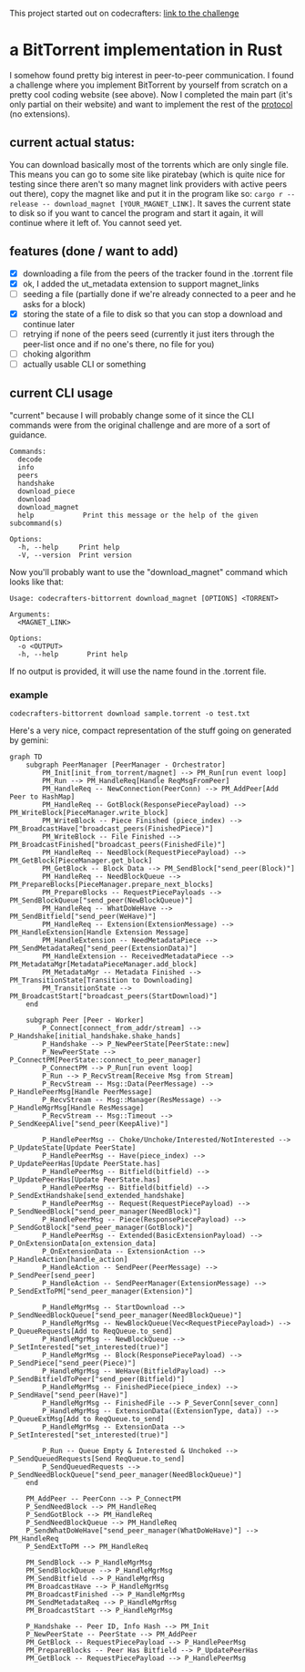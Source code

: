 This project started out on codecrafters: [link to the challenge](https://app.codecrafters.io/courses/bittorrent/introduction)

# a BitTorrent implementation in Rust

I somehow found pretty big interest in peer-to-peer communication. I found a challenge where you implement BitTorrent by yourself from scratch on a pretty cool coding website (see above). Now I completed the main part (it's only partial on their website) and want to implement the rest of the [protocol](https://bittorrent.org/beps/bep_0003.html) (no extensions).

## current actual status:
You can download basically most of the torrents which are only single file.
This means you can go to some site like piratebay (which is quite nice for testing since there aren't so many magnet link providers with active peers out there), copy the magnet like and put it in the program like so: `cargo r --release -- download_magnet [YOUR_MAGNET_LINK]`.
It saves the current state to disk so if you want to cancel the program and start it again, it will continue where it left of.
You cannot seed yet.

## features (done / want to add)

- [X] downloading a file from the peers of the tracker found in the .torrent file
- [X] ok, I added the ut_metadata extension to support magnet_links
- [ ] seeding a file (partially done if we're already connected to a peer and he asks for a block)
- [X] storing the state of a file to disk so that you can stop a download and continue later
- [ ] retrying if none of the peers seed (currently it just iters through the peer-list once and if no one's there, no file for you)
- [ ] choking algorithm
- [ ] actually usable CLI or something

## current CLI usage

"current" because I will probably change some of it since the CLI commands were from the original challenge and are more of a sort of guidance.

```
Commands:
  decode
  info
  peers
  handshake
  download_piece
  download
  download_magnet
  help            Print this message or the help of the given subcommand(s)

Options:
  -h, --help     Print help
  -V, --version  Print version
```

Now you'll probably want to use the "download_magnet" command which looks like that:

```
Usage: codecrafters-bittorrent download_magnet [OPTIONS] <TORRENT>

Arguments:
  <MAGNET_LINK>

Options:
  -o <OUTPUT>
  -h, --help       Print help
```

If no output is provided, it will use the name found in the .torrent file.

### example

`codecrafters-bittorrent download sample.torrent -o test.txt`


Here's a very nice, compact representation of the stuff going on generated by gemini:

```mermaid
graph TD
    subgraph PeerManager [PeerManager - Orchestrator]
        PM_Init[init_from_torrent/magnet] --> PM_Run[run event loop]
        PM_Run --> PM_HandleReq[Handle ReqMsgFromPeer]
        PM_HandleReq -- NewConnection(PeerConn) --> PM_AddPeer[Add Peer to HashMap]
        PM_HandleReq -- GotBlock(ResponsePiecePayload) --> PM_WriteBlock[PieceManager.write_block]
        PM_WriteBlock -- Piece Finished (piece_index) --> PM_BroadcastHave["broadcast_peers(FinishedPiece)"]
        PM_WriteBlock -- File Finished --> PM_BroadcastFinished["broadcast_peers(FinishedFile)"]
        PM_HandleReq -- NeedBlock(RequestPiecePayload) --> PM_GetBlock[PieceManager.get_block]
        PM_GetBlock -- Block Data --> PM_SendBlock["send_peer(Block)"]
        PM_HandleReq -- NeedBlockQueue --> PM_PrepareBlocks[PieceManager.prepare_next_blocks]
        PM_PrepareBlocks -- RequestPiecePayloads --> PM_SendBlockQueue["send_peer(NewBlockQueue)"]
        PM_HandleReq -- WhatDoWeHave --> PM_SendBitfield["send_peer(WeHave)"]
        PM_HandleReq -- Extension(ExtensionMessage) --> PM_HandleExtension[Handle Extension Message]
        PM_HandleExtension -- NeedMetadataPiece --> PM_SendMetadataReq["send_peer(ExtensionData)"]
        PM_HandleExtension -- ReceivedMetadataPiece --> PM_MetadataMgr[MetadataPieceManager.add_block]
        PM_MetadataMgr -- Metadata Finished --> PM_TransitionState[Transition to Downloading]
        PM_TransitionState --> PM_BroadcastStart["broadcast_peers(StartDownload)"]
    end

    subgraph Peer [Peer - Worker]
        P_Connect[connect_from_addr/stream] --> P_Handshake[initial_handshake.shake_hands]
        P_Handshake --> P_NewPeerState[PeerState::new]
        P_NewPeerState --> P_ConnectPM[PeerState::connect_to_peer_manager]
        P_ConnectPM --> P_Run[run event loop]
        P_Run --> P_RecvStream[Receive Msg from Stream]
        P_RecvStream -- Msg::Data(PeerMessage) --> P_HandlePeerMsg[Handle PeerMessage]
        P_RecvStream -- Msg::Manager(ResMessage) --> P_HandleMgrMsg[Handle ResMessage]
        P_RecvStream -- Msg::Timeout --> P_SendKeepAlive["send_peer(KeepAlive)"]

        P_HandlePeerMsg -- Choke/Unchoke/Interested/NotInterested --> P_UpdateState[Update PeerState]
        P_HandlePeerMsg -- Have(piece_index) --> P_UpdatePeerHas[Update PeerState.has]
        P_HandlePeerMsg -- Bitfield(bitfield) --> P_UpdatePeerHas[Update PeerState.has]
        P_HandlePeerMsg -- Bitfield(bitfield) --> P_SendExtHandshake[send_extended_handshake]
        P_HandlePeerMsg -- Request(RequestPiecePayload) --> P_SendNeedBlock["send_peer_manager(NeedBlock)"]
        P_HandlePeerMsg -- Piece(ResponsePiecePayload) --> P_SendGotBlock["send_peer_manager(GotBlock)"]
        P_HandlePeerMsg -- Extended(BasicExtensionPayload) --> P_OnExtensionData[on_extension_data]
        P_OnExtensionData -- ExtensionAction --> P_HandleAction[handle_action]
        P_HandleAction -- SendPeer(PeerMessage) --> P_SendPeer[send_peer]
        P_HandleAction -- SendPeerManager(ExtensionMessage) --> P_SendExtToPM["send_peer_manager(Extension)"]

        P_HandleMgrMsg -- StartDownload --> P_SendNeedBlockQueue["send_peer_manager(NeedBlockQueue)"]
        P_HandleMgrMsg -- NewBlockQueue(Vec<RequestPiecePayload>) --> P_QueueRequests[Add to ReqQueue.to_send]
        P_HandleMgrMsg -- NewBlockQueue --> P_SetInterested["set_interested(true)"]
        P_HandleMgrMsg -- Block(ResponsePiecePayload) --> P_SendPiece["send_peer(Piece)"]
        P_HandleMgrMsg -- WeHave(BitfieldPayload) --> P_SendBitfieldToPeer["send_peer(Bitfield)"]
        P_HandleMgrMsg -- FinishedPiece(piece_index) --> P_SendHave["send_peer(Have)"]
        P_HandleMgrMsg -- FinishedFile --> P_SeverConn[sever_conn]
        P_HandleMgrMsg -- ExtensionData((ExtensionType, data)) --> P_QueueExtMsg[Add to ReqQueue.to_send]
        P_HandleMgrMsg -- ExtensionData --> P_SetInterested["set_interested(true)"]

        P_Run -- Queue Empty & Interested & Unchoked --> P_SendQueuedRequests[Send ReqQueue.to_send]
        P_SendQueuedRequests --> P_SendNeedBlockQueue["send_peer_manager(NeedBlockQueue)"]
    end

    PM_AddPeer -- PeerConn --> P_ConnectPM
    P_SendNeedBlock --> PM_HandleReq
    P_SendGotBlock --> PM_HandleReq
    P_SendNeedBlockQueue --> PM_HandleReq
    P_SendWhatDoWeHave["send_peer_manager(WhatDoWeHave)"] --> PM_HandleReq
    P_SendExtToPM --> PM_HandleReq

    PM_SendBlock --> P_HandleMgrMsg
    PM_SendBlockQueue --> P_HandleMgrMsg
    PM_SendBitfield --> P_HandleMgrMsg
    PM_BroadcastHave --> P_HandleMgrMsg
    PM_BroadcastFinished --> P_HandleMgrMsg
    PM_SendMetadataReq --> P_HandleMgrMsg
    PM_BroadcastStart --> P_HandleMgrMsg

    P_Handshake -- Peer ID, Info Hash --> PM_Init
    P_NewPeerState -- PeerState --> PM_AddPeer
    PM_GetBlock -- RequestPiecePayload --> P_HandlePeerMsg
    PM_PrepareBlocks -- Peer Has Bitfield --> P_UpdatePeerHas
    PM_GetBlock -- RequestPiecePayload --> P_HandlePeerMsg
```

